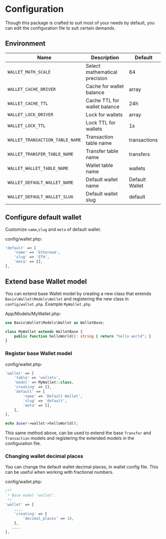 # Configuration

Though this package is crafted to suit most of your needs by default, you can edit the configuration file to suit certain demands.

## Environment

| Name                            | Description                   | Default        | 
|---------------------------------|-------------------------------|----------------|
| `WALLET_MATH_SCALE`             | Select mathematical precision | 64             |
| `WALLET_CACHE_DRIVER`           | Cache for wallet balance      | array          |
| `WALLET_CACHE_TTL`              | Cache TTL for wallet balance  | 24h            |
| `WALLET_LOCK_DRIVER`            | Lock for wallets              | array          |
| `WALLET_LOCK_TTL`               | Lock TTL for wallets          | 1s             |
| `WALLET_TRANSACTION_TABLE_NAME` | Transaction table name        | transactions   |
| `WALLET_TRANSFER_TABLE_NAME`    | Transfer table name           | transfers      |
| `WALLET_WALLET_TABLE_NAME`      | Wallet table name             | wallets        |
| `WALLET_DEFAULT_WALLET_NAME`    | Default wallet name           | Default Wallet |
| `WALLET_DEFAULT_WALLET_SLUG`    | Default wallet slug           | default        |

## Configure default wallet
Customize `name`,`slug` and `meta` of default wallet.

config/wallet.php:
```php
'default' => [
    'name' => 'Ethereum',
    'slug' => 'ETH',
    'meta' => [],
],
```
## Extend base Wallet model
You can extend base Wallet model by creating a new class that extends `Bavix\Wallet\Models\Wallet` and registering the new class in `config/wallet.php`.
Example `MyWallet.php`

App/Models/MyWallet.php:
```php
use Bavix\Wallet\Models\Wallet as WalletBase;

class MyWallet extends WalletBase {
    public function helloWorld(): string { return "hello world"; }
}
```
### Register base Wallet model

config/wallet.php:
```php
'wallet' => [
    'table' => 'wallets',
    'model' => MyWallet::class,
    'creating' => [],
    'default' => [
        'name' => 'Default Wallet',
        'slug' => 'default',
        'meta' => [],
    ],
],
```
```php
echo $user->wallet->helloWorld();
```
This same method above, can be used to extend the base `Transfer` and `Transaction` models and registering the extended models in the configuration file.
### Changing wallet decimal places

You can change the default wallet decimal places, in wallet config file. This can be useful when working with fractional numbers.

config/wallet.php:
```php
/**
 * Base model 'wallet'.
 */
'wallet' => [
    ....
    'creating' => [
        'decimal_places' => 18,
    ],
   ....
],
```
